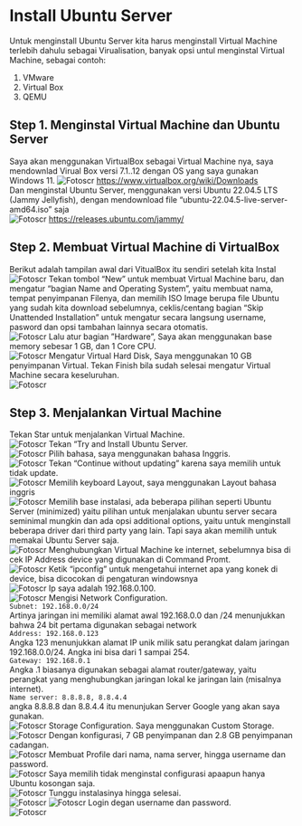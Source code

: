 # Install Ubuntu Server  
Untuk menginstall Ubuntu Server kita harus menginstall Virtual Machine terlebih dahulu sebagai Virualisation, banyak opsi untul menginstal Virtual Machine, sebagai contoh:  
1.	VMware
2.	Virtual Box
3.	QEMU

## Step 1. Menginstal Virtual Machine dan Ubuntu Server  
Saya akan menggunakan VirtualBox sebagai Virtual Machine nya, saya mendownlad Virual Box versi 7.1..12 dengan OS yang saya gunakan Windows 11.
![Fotoscr](scr/Foto-0-0.jpg)
https://www.virtualbox.org/wiki/Downloads  
Dan menginstal Ubuntu Server, menggunakan versi Ubuntu 22.04.5 LTS (Jammy Jellyfish), dengan mendownload file “ubuntu-22.04.5-live-server-amd64.iso” saja  
![Fotoscr](scr/Foto-0-1.jpg)
https://releases.ubuntu.com/jammy/  
## Step 2. Membuat Virtual Machine di VirtualBox  
Berikut adalah tampilan awal dari VitualBox itu sendiri setelah kita Instal  
![Fotoscr](scr/Foto-1-0.png)
Tekan tombol “New” untuk membuat Virtual Machine baru, dan mengatur “bagian Name and Operating System”, yaitu membuat nama, tempat penyimpanan Filenya, dan memilih ISO Image berupa file Ubuntu yang sudah kita download sebelumnya, ceklis/centang bagian “Skip Unattended Installation” untuk mengatur secara langsung username, pasword dan opsi tambahan lainnya secara otomatis.   
![Fotoscr](scr/Foto-1-1.png)
Lalu atur bagian ”Hardware”, Saya akan menggunakan base memory sebesar 1 GB, dan 1 Core CPU.  
![Fotoscr](scr/Foto-1-2.png)
Mengatur Virtual Hard Disk, Saya menggunakan 10 GB penyimpanan Virtual.
Tekan Finish bila sudah selesai mengatur Virtual Machine secara keseluruhan.  
![Fotoscr](scr/Foto-1-3.png)
## Step 3. Menjalankan Virtual Machine  
Tekan Star untuk menjalankan Virtual Machine.  
![Fotoscr](scr/Foto-1-4.png)
Tekan “Try and Install Ubuntu Server.  
![Fotoscr](scr/Foto-2-0.png)
Pilih bahasa, saya menggunakan bahasa Inggris.  
![Fotoscr](scr/Foto-2-1.png)
Tekan “Continue without updating” karena saya memilih untuk tidak update.  
![Fotoscr](scr/Foto-2-2.png)
Memilih keyboard Layout, saya menggunakan Layout bahasa inggris  
![Fotoscr](scr/Foto-2-3.png)
Memilih base instalasi, ada beberapa pilihan seperti Ubuntu Server (minimized) yaitu pilihan untuk menjalakan ubuntu server secara seminimal mungkin dan ada opsi additional options, yaitu untuk menginstall beberapa driver dari third party yang lain. Tapi saya akan memilih untuk memakai Ubuntu Server saja.  
![Fotoscr](scr/Foto-2-4.png)
Menghubungkan Virtual Machine ke internet, sebelumnya bisa di cek IP Address device yang digunakan di Command Promt.  
![Fotoscr](scr/Foto-2-5.png)
Ketik “ipconfig” untuk mengetahui internet apa yang konek di device, bisa dicocokan di pengaturan windowsnya  
![Fotoscr](scr/Foto-4-0.png)
Ip saya adalah 192.168.0.100.  
![Fotoscr](scr/Foto-4-1.png)
Mengisi Network Configuration.  
`Subnet: 192.168.0.0/24`  
Artinya jaringan ini memiliki alamat awal 192.168.0.0 dan /24 menunjukkan bahwa 24 bit pertama digunakan sebagai network  
`Address: 192.168.0.123`  
Angka 123 menunjukkan alamat IP unik milik satu perangkat dalam jaringan 192.168.0.0/24. Angka ini bisa dari 1 sampai 254.  
`Gateway: 192.168.0.1`  
Angka .1 biasanya digunakan sebagai alamat router/gateway, yaitu perangkat yang menghubungkan jaringan lokal ke jaringan lain (misalnya internet).  
`Name server: 8.8.8.8, 8.8.4.4`  
angka 8.8.8.8 dan 8.8.4.4 itu menunjukan Server Google yang akan saya gunakan.  
![Fotoscr](scr/Foto-4-2.png)
Storage Configuration. Saya menggunakan Custom Storage.  
![Fotoscr](scr/Foto-4-3.png)
Dengan konfigurasi, 7 GB penyimpanan dan 2.8 GB penyimpanan cadangan.  
![Fotoscr](scr/Foto-4-4.png)
Membuat Profile dari nama, nama server, hingga username dan password.  
![Fotoscr](scr/Foto-4-5.png)
Saya memilih tidak menginstal configurasi apaapun hanya Ubuntu kosongan saja.  
![Fotoscr](scr/Foto-4-6.png)
Tunggu instalasinya hingga selesai.  
![Fotoscr](scr/Foto-4-7.png)
![Fotoscr](scr/Foto-4-8.png)
Login degan username dan password.  
![Fotoscr](scr/Foto-4-9.png)

